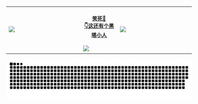 <table>
  <tbody>
    <tr>
      <td width="40%">
        <img src="https://github-readme-stats.vercel.app/api?username=monet-joe&hide_rank=true&show_icons=true&theme=dracula" />
      </td>
      <td width="20%">
        <h4 align="center"><a href="https://duiqt.github.io/herta_kuru">笑死🤣<br>👇这还有个黑塔小人</a></h4>
        <img src="https://github.com/monet-joe/monet-joe/assets/20459298/7aa69819-64eb-4095-a773-ef0905519c94" /img>
      </td>
      <td width="40%">
        <img src="https://github-readme-stats.vercel.app/api/top-langs/?username=monet-joe&langs_count=8&layout=compact&theme=dracula" /img>
      </td>
    </tr>
  </tbody>
</table>

<picture>
  <source media="(prefers-color-scheme: dark)" srcset="https://raw.githubusercontent.com/monet-joe/monet-joe/output/github-contribution-grid-snake-dark.svg">
  <source media="(prefers-color-scheme: light)" srcset="https://raw.githubusercontent.com/monet-joe/monet-joe/output/github-contribution-grid-snake.svg">
  <img alt="github contribution grid snake animation" src="https://raw.githubusercontent.com/monet-joe/monet-joe/output/github-contribution-grid-snake.svg">
</picture>
